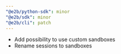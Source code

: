 ```yaml
---
"@e2b/python-sdk": minor
"@e2b/sdk": minor
"@e2b/cli": patch
---
```


- Add possibility to use custom sandboxes
- Rename sessions to sandboxes

